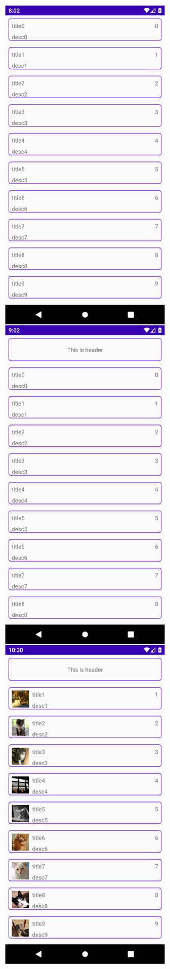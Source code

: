 ![alt_text](screenshot-2020-07-22_20.48.31.197.png)
![alt_text](screenshot-2020-07-22_21.48.56.481.png)
![alt_text](screenshot-2020-07-22_23.16.46.464.png)
